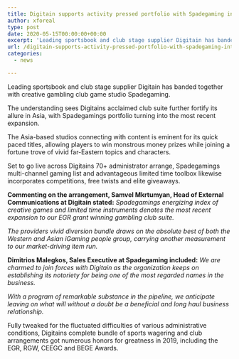 ```yaml
---
title: Digitain supports activity pressed portfolio with Spadegaming integration
author: xforeal 
type: post
date: 2020-05-15T00:00:00+00:00
excerpt: 'Leading sportsbook and club stage supplier Digitain has banded together with creative gambling club game studio Spadegaming '
url: /digitain-supports-activity-pressed-portfolio-with-spadegaming-integration/
categories:
  - news

---
```

Leading sportsbook and club stage supplier Digitain has banded together with creative gambling club game studio Spadegaming. 

The understanding sees Digitains acclaimed club suite further fortify its allure in Asia, with Spadegamings portfolio turning into the most recent expansion. 

The Asia-based studios connecting with content is eminent for its quick paced titles, allowing players to win monstrous money prizes while joining a fortune trove of vivid far-Eastern topics and characters. 

Set to go live across Digitains 70+ administrator arrange, Spadegamings multi-channel gaming list and advantageous limited time toolbox likewise incorporates competitions, free twists and elite giveaways. 

**Commenting on the arrangement, Samvel Mkrtumyan, Head of External Communications at Digitain stated:** _Spadegamings energizing index of creative games and limited time instruments denotes the most recent expansion to our EGR grant winning gambling club suite._ 

_The providers vivid diversion bundle draws on the absolute best of both the Western and Asian iGaming people group, carrying another measurement to our market-driving item run._ 

**Dimitrios Malegkos, Sales Executive at Spadegaming included:** _We are charmed to join forces with Digitain as the organization keeps on establishing its notoriety for being one of the most regarded names in the business._ 

_With a program of remarkable substance in the pipeline, we anticipate leaving on what will without a doubt be a beneficial and long haul business relationship._ 

Fully tweaked for the fluctuated difficulties of various administrative conditions, Digitains complete bundle of sports wagering and club arrangements got numerous honors for greatness in 2019, including the EGR, RGW, CEEGC and BEGE Awards.